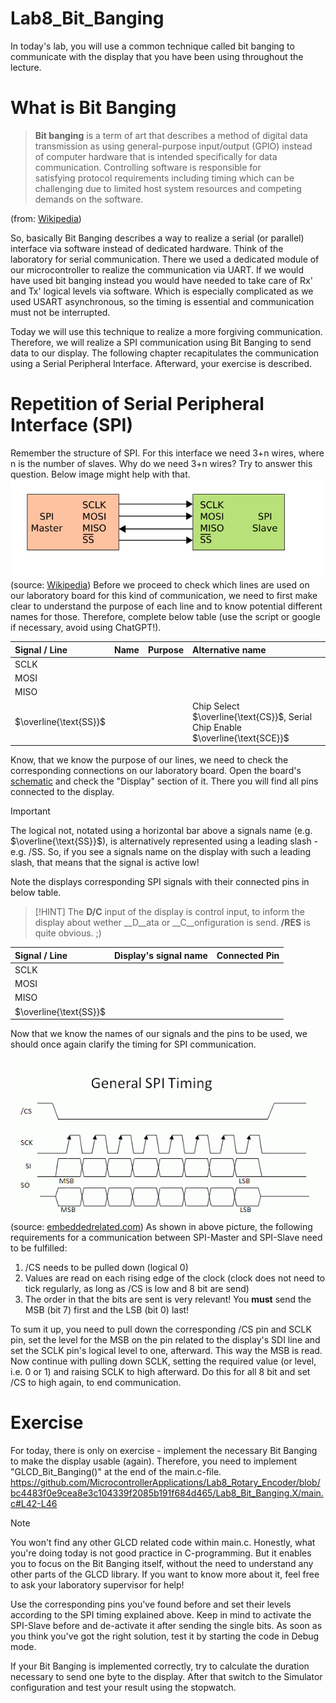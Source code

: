 # Lab8_Bit_Banging
In today's lab, you will use a common technique called bit banging to communicate with the display that you have been using throughout the lecture.

# What is Bit Banging
>**Bit banging** is a term of art that describes a method of digital data transmission as using general-purpose input/output (GPIO) instead of computer hardware that is intended specifically for data communication. Controlling software is responsible for satisfying protocol requirements including timing which can be challenging due to limited host system resources and competing demands on the software.

(from: [Wikipedia](https://en.wikipedia.org/wiki/Bit_banging))

So, basically Bit Banging describes a way to realize a serial (or parallel) interface via software instead of dedicated hardware. Think of the laboratory for serial communication. There we used a dedicated module of our microcontroller to realize the communication via UART. If we would have used bit banging instead you would have needed to take care of Rx' and Tx' logical levels via software. Which is especially complicated as we used USART asynchronous, so the timing is essential and communication must not be interrupted.

Today we will use this technique to realize a more forgiving communication. Therefore, we will realize a SPI communication using Bit Banging to send data to our display. The following chapter recapitulates the communication using a Serial Peripheral Interface. Afterward, your exercise is described.

# Repetition of Serial Peripheral Interface (SPI)
Remember the structure of SPI. For this interface we need 3+n wires, where n is the number of slaves.
Why do we need 3+n wires? Try to answer this question. Below image might help with that.
![](images/SPI_single_slave.svg)
(source: [Wikipedia](https://en.wikipedia.org/wiki/Serial_Peripheral_Interface#/media/File:SPI_single_slave.svg))
Before we proceed to check which lines are used on our laboratory board for this kind of communication, we need to first make clear to understand the purpose of each line and to know potential different names for those.
Therefore, complete below table (use the script or google if necessary, avoid using ChatGPT!).

| Signal / Line | Name | Purpose | Alternative name |
| :--- | :--- | :--- | :--- |
| $\text{SCLK}$ | | | |
| $\text{MOSI}$ | | | |
| $\text{MISO}$ | | | |
| $\overline{\text{SS}}$ | | | Chip Select $\overline{\text{CS}}$, Serial Chip Enable $\overline{\text{SCE}}$ |

Know, that we know the purpose of our lines, we need to check the corresponding connections on our laboratory board.
Open the board's [schematic](https://raw.githubusercontent.com/MicrocontrollerApplications/Lab2_InputOutput/refs/heads/main/images/uCquick_Board_2018_01.svg) and check the "Display" section of it. There you will find all pins connected to the display.

>[!IMPORTANT]
>The logical not, notated using a horizontal bar above a signals name (e.g. $\overline{\text{SS}}$), is alternatively represented using a leading slash - e.g. /SS.
>So, if you see a signals name on the display with such a leading slash, that means that the signal is active low!

Note the displays corresponding SPI signals with their connected pins in below table.
>[!HINT]
>The __D/C__ input of the display is control input, to inform the display about wether __D__ata or __C__onfiguration is send.
> __/RES__ is quite obvious. ;)

| Signal / Line | Display's signal name | Connected Pin |
| :--- | :--- | :--- |
| $\text{SCLK}$ | | |
| $\text{MOSI}$ | | |
| $\text{MISO}$ | | |
| $\overline{\text{SS}}$ | | |

Now that we know the names of our signals and the pins to be used, we should once again clarify the timing for SPI communication.

![](images/SPI_Timing.png)
(source: [embeddedrelated.com](https://www.embeddedrelated.com/showarticle/87.php))
As shown in above picture, the following requirements for a communication between SPI-Master and SPI-Slave need to be fulfilled:
1. /CS needs to be pulled down (logical 0)
2. Values are read on each rising edge of the clock (clock does not need to tick regularly, as long as /CS is low and 8 bit are send)
3. The order in that the bits are sent is very relevant! You __must__ send the MSB (bit 7) first and the LSB (bit 0) last!

To sum it up, you need to pull down the corresponding /CS pin and SCLK pin, set the level for the MSB on the pin related to the display's SDI line and set the SCLK pin's logical level to one, afterward. This way the MSB is read. Now continue with pulling down SCLK, setting the required value (or level, i.e. 0 or 1) and raising SCLK to high afterward. Do this for all 8 bit and set /CS to high again, to end communication.

# Exercise
For today, there is only on exercise - implement the necessary Bit Banging to make the display usable (again).
Therefore, you need to implement "GLCD_Bit_Banging()" at the end of the main.c-file.
https://github.com/MicrocontrollerApplications/Lab8_Rotary_Encoder/blob/bc4483f0e9cea8e3c104339f2085b191f684d465/Lab8_Bit_Banging.X/main.c#L42-L46

>[!NOTE]
>You won't find any other GLCD related code within main.c. Honestly, what you're doing today is not good practice in C-programming. But it enables you to focus on the Bit Banging itself, without the need to understand any other parts of the GLCD library.
>If you want to know more about it, feel free to ask your laboratory supervisor for help!

Use the corresponding pins you've found before and set their levels according to the SPI timing explained above.
Keep in mind to activate the SPI-Slave before and de-activate it after sending the single bits.
As soon as you think you've got the right solution, test it by starting the code in Debug mode.

If your Bit Banging is implemented correctly, try to calculate the duration necessary to send one byte to the display. After that switch to the Simulator configuration and test your result using the stopwatch.
